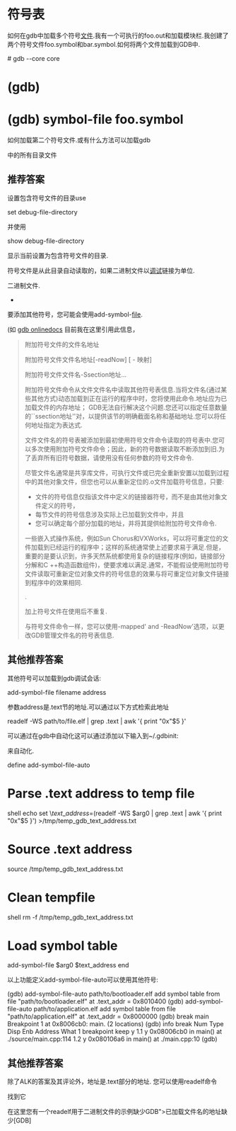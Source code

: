 # 符号表

如何在gdb中加载多个符号[文件](https://www.itbaoku.cn/tag/file "文件").我有一个可执行的foo.out和加载模块栏.我创建了两个符号文件foo.symbol和bar.symbol.如何将两个文件加载到GDB中.

\# gdb --core core
# (gdb) 
# (gdb) symbol-file foo.symbol

如何加载第二个符号文件.或有什么方法可以加载gdb

中的所有目录文件

## 推荐答案

设置包含符号文件的目录use

set debug-file-directory <directory>

并使用

show debug-file-directory

显示当前设置为包含符号文件的目录.

符号文件是从此目录自动读取的，如果二进制文件以[调试](https://www.itbaoku.cn/tag/debugging "调试")链接为单位.

二进制文件.

-

要添加其他符号，您可能会使用add-symbol-[file](https://www.itbaoku.cn/tag/file "file").

(如 [gdb onlinedocs](https://sourceware.org/gdb/gdb/onlinedocs/gdb/) 目前我在这里引用此信息，

> 附加符号文件的文件名地址
> 
> 附加符号文件文件名地址\[-readNow\] \[ - 映射\]
> 
> 附加符号文件文件名-Ssection地址...
> 
> 附加符号文件命令从文件文件名中读取其他符号表信息.当将文件名(通过某些其他方式)动态加载到正在运行的程序中时，您将使用此命令.地址应为已加载文件的内存地址； GDB无法自行解决这个问题.您还可以指定任意数量的\`\`ssection地址''对，以提供该节的明确截面名称和基础地址.您可以将任何地址指定为表达式.
> 
> 文件文件名的符号表被添加到最初使用符号文件命令读取的符号表中.您可以多次使用附加符号文件命令；因此，新的符号数据读取不断添加到旧.为了丢弃所有旧符号数据，请使用没有任何参数的符号文件命令.
> 
> 尽管文件名通常是共享库文件，可执行文件或已完全重新安置以加载到过程中的其他对象文件，但您也可以从重新定位的.o文件加载符号信息，只要:
> 
> - 文件的符号信息仅指该文件中定义的链接器符号，而不是由其他对象文件定义的符号，
> - 每节文件的符号信息涉及实际上已加载到文件中，并且
> - 您可以确定每个部分加载的地址，并将其提供给附加符号文件命令.
> 
> 一些嵌入式操作系统，例如Sun Chorus和VXWorks，可以将可重定位的文件加载到已经运行的程序中；这样的系统通常使上述要求易于满足.但是，重要的是要认识到，许多天然系统都使用复杂的链接程序(例如，链接部分分解和C ++构造函数组件)，使要求难以满足.通常，不能假设使用附加符号文件读取可重新定位对象文件的符号信息的效果与将可重定位对象文件链接到程序中的效果相同.
> 
> .
> 
> 加上符号文件在使用后不重复.
> 
> 与符号文件命令一样，您可以使用-mapped' and -ReadNow'选项，以更改GDB管理文件名的符号表信息.

## 其他推荐答案

其他符号可以加载到gdb调试会话:

add-symbol-file filename address

参数address是.text节的地址.可以通过以下方式检索此地址

readelf -WS path/to/file.elf | grep .text | awk '{ print "0x"$5 }'

可以通过在gdb中自动化这可以通过添加以下输入到~/.gdbinit:

来自动化.

define add-symbol-file-auto
  # Parse .text address to temp file
  shell echo set \\$text\_address=$(readelf -WS $arg0 | grep .text | awk '{ print "0x"$5 }') >/tmp/temp\_gdb\_text\_address.txt

  # Source .text address
  source /tmp/temp\_gdb\_text\_address.txt

  #  Clean tempfile
  shell rm -f /tmp/temp\_gdb\_text\_address.txt

  # Load symbol table
  add-symbol-file $arg0 $text\_address
end

以上功能定义add-symbol-file-auto可以使用其他符号:

(gdb) add-symbol-file-auto path/to/bootloader.elf
add symbol table from file "path/to/bootloader.elf" at
    .text\_addr = 0x8010400
(gdb) add-symbol-file-auto path/to/application.elf
add symbol table from file "path/to/application.elf" at
    .text\_addr = 0x8000000
(gdb) break main
Breakpoint 1 at 0x8006cb0: main. (2 locations)
(gdb) info break
Num     Type           Disp Enb Address    What
1       breakpoint     keep y   <MULTIPLE> 
1.1                         y     0x08006cb0 in main() at ./source/main.cpp:114
1.2                         y     0x080106a6 in main() at ./main.cpp:10
(gdb)

## 其他推荐答案

除了ALK的答案及其评论外，地址是.text部分的地址. 您可以使用readelf命令

找到它

在这里您有一个readelf用于二进制文件的示例缺少GDB">已加载文件名的地址缺少\[GDB\]